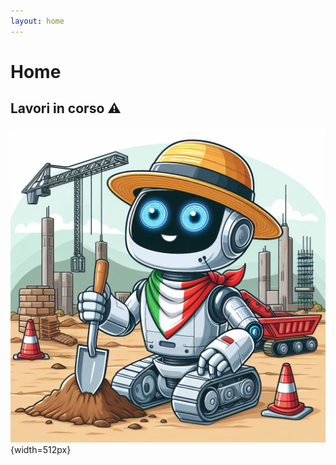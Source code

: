 ```yaml
---
layout: home
---
```

# Home

## Lavori in corso ⚠️

![ita-wip](./assets/images/ita-wip.png){width=512px}
